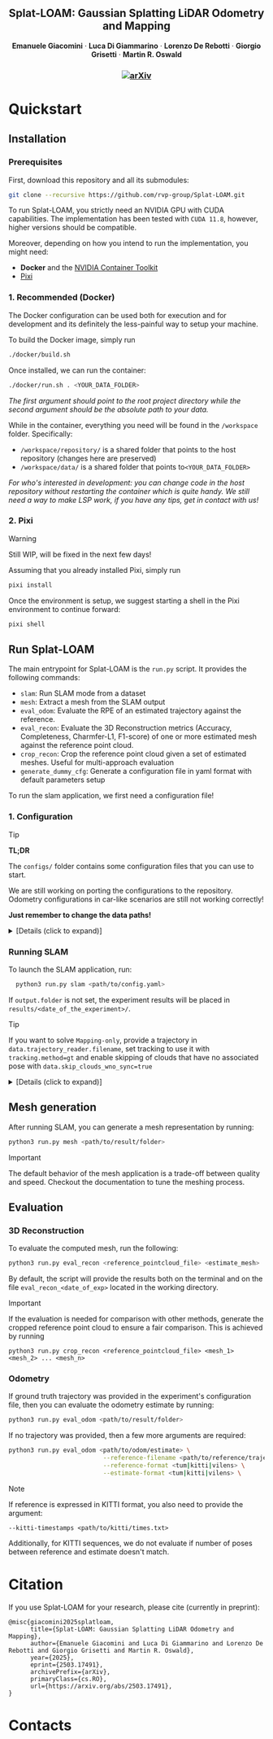 <p align="center">
  <h2 align="center">Splat-LOAM: Gaussian Splatting LiDAR Odometry and Mapping</h2>
  <p align="center">
    <strong>Emanuele Giacomini</strong>
    ·
    <strong>Luca Di Giammarino</strong>
    ·
    <strong>Lorenzo De Rebotti</strong>
    ·
    <strong>Giorgio Grisetti</strong>
    ·
    <strong>Martin R. Oswald</strong>
  </p>
</p>
<h3 align="center">
  
[![arXiv](https://img.shields.io/badge/arXiv-2503.17491-b31b1b.svg)](https://arxiv.org/abs/2503.17491)

# Quickstart
## Installation
### Prerequisites
First, download this repository and all its submodules:

```sh
git clone --recursive https://github.com/rvp-group/Splat-LOAM.git
  ```

To run Splat-LOAM, you strictly need an NVIDIA GPU with CUDA capabilities.
The implementation has been tested with `CUDA 11.8`, however, higher versions should be compatible.

Moreover, depending on how you intend to run the implementation, you might need:
- **Docker** and the [NVIDIA Container Toolkit](https://docs.nvidia.com/datacenter/cloud-native/container-toolkit/latest/install-guide.html) 
- [Pixi](https://pixi.sh/latest/installation/)

### 1. Recommended (Docker)
The Docker configuration can be used both for execution and for development and its definitely the less-painful way to setup your machine.

To build the Docker image, simply run
```sh
./docker/build.sh
```

Once installed, we can run the container:
```sh
./docker/run.sh . <YOUR_DATA_FOLDER>
```
*The first argument should point to the root project directory while the second argument should be the absolute path to your data.*

While in the container, everything you need will be found in the `/workspace` folder. Specifically:
- `/workspace/repository/` is a shared folder that points to the host repository (changes here are preserved)
- `/workspace/data/` is a shared folder that points to`<YOUR_DATA_FOLDER>`

*For who's interested in development: you can change code in the host repository without restarting the container which is quite handy. We still need a way to make LSP work, if you have any tips, get in contact with us!*
### 2. Pixi
>[!WARNING]
>Still WIP, will be fixed in the next few days!

Assuming that you already installed Pixi, simply run
```sh
pixi install
```

Once the environment is setup, we suggest starting a shell in the Pixi environment to continue forward:
```sh
pixi shell
```
## Run Splat-LOAM
The main entrypoint for Splat-LOAM is the `run.py` script. It provides the following commands:
* `slam`: Run SLAM mode from a dataset
* `mesh`: Extract a mesh from the SLAM output
* `eval_odom`: Evaluate the RPE of an estimated trajectory against the reference.
* `eval_recon`: Evaluate the 3D Reconstruction metrics (Accuracy, Completeness, Charmfer-L1, F1-score) of one or more estimated mesh against the reference point cloud.
* `crop_recon`: Crop the reference point cloud given a set of estimated meshes. Useful for multi-approach evaluation
* `generate_dummy_cfg`: Generate a configuration file in yaml format with default parameters setup

To run the slam application, we first need a configuration file!
### 1. Configuration

> [!TIP]
> **TL;DR**
>
> The `configs/` folder contains some configuration files that you can use to start.
>
> We are still working on porting the configurations to the repository. Odometry configurations in car-like scenarios are still not working correctly!
>
> **Just remember to change the data paths!**

<details>
    <summary>[Details (click to expand)]</summary>
A configuration is a YAML file that contains several info required for the SLAM application to run correctly. From a high level perspective, it is composed of the following components:

```yaml
Configuration:
  inherit_from : str  # base configuration path (default to null)
  data: DatasetConfig # Input data, format, location etc
  preprocessing: PreprocessingConfig # From PointCloud to Images
  output: OutputConfig # Output data, format, location etc
  logging: LoggingConfig # Logging backends
  mapping: MappingConfig # How Gaussians are updated
  tracking: TrackingConfig # How new poses are estimated
  opt: OptimizationConfig # GS learning rates
```

You don't need to write the full configuration unless you want to change everything. If you wish, you can also start from another configuration by filling the `inherit_from` parameter:
```yaml
inherit_from: configs/a_cool_config.cfg # paths can be relative from project root directory
```

If you're reading this, it's likely that you want to pass your data to Splat-LOAM so let's see how you can do it.

First, in our context, an input sequence should provide:

  1) **Point Clouds** (timestamped)
  2) (Optionally) **Poses** (also timestamped)

To maximize compatibility with different datasets, we rely on three main abstraction entities to parse input data:

  - `PointCloudReader` : Given data in *any* format, provides `<Point Cloud, timestamp>` elements
  - `TrajectoryReader` : Given a trajectory in *any* format, provide `f(Point Cloud, timestamp) -> pose`
  - `DatasetReader` : Given data in *any* format, provides iterable for `<Point Cloud, timestamp, pose>`

Since publicly available datasets follows more or less similar patterns and formats, once the `DatasetReader` object is informed of the dataset type, it will setup both `PointCloudReader` and `TrajectoryReader` to handle the underlying data.

Here we show the current set of supported dataset formats:

| DatasetReader   | Notes                     | Cloud Format          |      Trajectory Reader  |
|:---------------:|---------------------------|:---------------------:|:-----------------------:|
| vbr             | Vision Benchmark in Rome  |rosbag                 | tum                     |
| kitti           |                           |bin                    | kitti                   |
| ncd             | Newer College Dataset     |rosbag                 | tum                     |
| oxspires        | Oxford Spires             |rosbag                 | tum                     |
| oxpires-vilens  | w/ VILENS trajectory      |pcd                    | vilens                  |
| generic         | Customizable              |bin\|ply\|pcd\|rosbag  | kitti \| tum \| vilens  |

Suppose I want to set up a configuration to read the popular `quad-easy` sequence of NCD. I'd simply write over a new configuration file:
```yaml
data:
  dataset_type: ncd
  cloud_reader:
    cloud_folder: /path/to/ncd.bag
  trajectory_reader:
    filename: /path/to/trajectory.tum
```
And it's done. As long as the data remains consistent, the `DatasetReader` will handle the extra parameters (extrinsics, rosbag topics, formats, etc).
> [!NOTE]
> GT trajectory is optional unless `tracking.method=gt` is set. If available, it's used for initial guess alignment only and for evaluation metadata retrival.

>[!NOTE]
> More details on what each DatasetReader does, can be found in `scene.dataset_reader.py`

More details will be provided in the documentation (WIP)


</details>

### Running SLAM
To launch the SLAM application, run:
```sh
  python3 run.py slam <path/to/config.yaml>
```

If `output.folder` is not set, the experiment results will be placed in `results/<date_of_the_experiment>/`.

>[!TIP]
>If you want to solve `Mapping-only`, provide a trajectory in `data.trajectory_reader.filename`, set tracking to use it with `tracking.method=gt` and enable skipping of clouds that have no associated pose with `data.skip_clouds_wno_sync=true`

<details>
    <summary>[Details (click to expand)]</summary>

#### Logging
We use two logging systems within Splat-LOAM. For events, we use the `logging` module. If you want to enable debug logs, include the `--verbose / -v` argument.
For data, we rely on `rerun`. Specifically, at each frame, we log rasterized depths and normals and depth_L1 error map. We additionally log the densification mask and the current Gaussian model state.

You can customize the behavior of rerun through the configuration file:
  ```yaml
logging:
    enable: true/false # Enable data logging

    EITHER
    rerun_spawn: true/false/none # Spawn GUI and binds to it <use if monitor is available>
    OR
    rerun_serve_grpc: true/false/none # serve log-data over gRPC <use for remote connections>
    OR
    rerun_connect_grpc_url: <str> # serve log-data over gRPC to an already instantiated viewer.
  ```

> [!NOTE]
> The Gaussian model observed in rerun is not rendered with the 2DGS rasterizer. Don't worry if it looks different from the rasterized images.

</details>

## Mesh generation
After running SLAM, you can generate a mesh representation by running:
```sh
python3 run.py mesh <path/to/result/folder>
```

>[!IMPORTANT]
>The default behavior of the mesh application is a trade-off between quality and speed. Checkout the documentation to tune the meshing process.
## Evaluation

### 3D Reconstruction
To evaluate the computed mesh, run the following:

```sh
python3 run.py eval_recon <reference_pointcloud_file> <estimate_mesh> 
```

By default, the script will provide the results both on the terminal and on the file `eval_recon_<date_of_exp>` located in the working directory.

>[!IMPORTANT]
>If the evaluation is needed for comparison with other methods, generate the cropped reference point cloud to ensure a fair comparison.
>This is achieved by running 
> 
> `python3 run.py crop_recon <reference_pointcloud_file> <mesh_1> <mesh_2> ... <mesh_n>`

### Odometry
If ground truth trajectory was provided in the experiment's configuration file, then you can evaluate the odometry estimate by running:

```sh
python3 run.py eval_odom <path/to/result/folder>
```

If no trajectory was provided, then a few more arguments are required:

```sh
python3 run.py eval_odom <path/to/odom/estimate> \
                          --reference-filename <path/to/reference/trajectory> \
                          --reference-format <tum|kitti|vilens> \
                          --estimate-format <tum|kitti|vilens> \
```

>[!NOTE]
>If reference is expressed in KITTI format, you also need to provide the argument:
>
>`--kitti-timestamps <path/to/kitti/times.txt>`
>
> Additionally, for KITTI sequences, we do not evaluate if number of poses between reference and estimate doesn't match.

# Citation
If you use Splat-LOAM for your research, please cite (currently in preprint):
```
@misc{giacomini2025splatloam,
      title={Splat-LOAM: Gaussian Splatting LiDAR Odometry and Mapping}, 
      author={Emanuele Giacomini and Luca Di Giammarino and Lorenzo De Rebotti and Giorgio Grisetti and Martin R. Oswald},
      year={2025},
      eprint={2503.17491},
      archivePrefix={arXiv},
      primaryClass={cs.RO},
      url={https://arxiv.org/abs/2503.17491}, 
}
```
# Contacts

